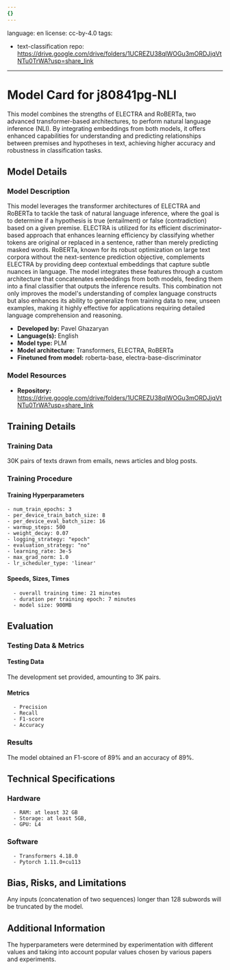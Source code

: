 ```yaml
---
{}
---
```

language: en
license: cc-by-4.0
tags:
- text-classification
repo: https://drive.google.com/drive/folders/1UCREZU38qlWOGu3mORDJjqVtNTu0TrWA?usp=share_link

---

# Model Card for j80841pg-NLI

<!-- Provide a quick summary of what the model is/does. -->

This model combines the strengths of ELECTRA and RoBERTa, two advanced transformer-based architectures, to perform natural language inference (NLI). By integrating embeddings from both models, it offers enhanced capabilities for understanding and predicting relationships between premises and hypotheses in text, achieving higher accuracy and robustness in classification tasks.


## Model Details

### Model Description

<!-- Provide a longer summary of what this model is. -->

This model leverages the transformer architectures of ELECTRA and RoBERTa to tackle the task of natural language inference, where the goal is to determine if a hypothesis is true (entailment) or false (contradiction) based on a given premise. ELECTRA is utilized for its efficient discriminator-based approach that enhances learning efficiency by classifying whether tokens are original or replaced in a sentence, rather than merely predicting masked words. RoBERTa, known for its robust optimization on large text corpora without the next-sentence prediction objective, complements ELECTRA by providing deep contextual embeddings that capture subtle nuances in language. The model integrates these features through a custom architecture that concatenates embeddings from both models, feeding them into a final classifier that outputs the inference results. This combination not only improves the model's understanding of complex language constructs but also enhances its ability to generalize from training data to new, unseen examples, making it highly effective for applications requiring detailed language comprehension and reasoning.

- **Developed by:** Pavel Ghazaryan
- **Language(s):** English
- **Model type:** PLM
- **Model architecture:** Transformers, ELECTRA, RoBERTa
- **Finetuned from model:** roberta-base, electra-base-discriminator

### Model Resources

<!-- Provide links where applicable. -->

- **Repository:** https://drive.google.com/drive/folders/1UCREZU38qlWOGu3mORDJjqVtNTu0TrWA?usp=share_link

## Training Details

### Training Data

<!-- This is a short stub of information on the training data that was used, and documentation related to data pre-processing or additional filtering (if applicable). -->

30K pairs of texts drawn from emails, news articles and blog posts.

### Training Procedure

<!-- This relates heavily to the Technical Specifications. Content here should link to that section when it is relevant to the training procedure. -->

#### Training Hyperparameters

<!-- This is a summary of the values of hyperparameters used in training the model. -->


    - num_train_epochs: 3
    - per_device_train_batch_size: 8
    - per_device_eval_batch_size: 16
    - warmup_steps: 500
    - weight_decay: 0.07
    - logging_strategy: "epoch"
    - evaluation_strategy: "no"
    - learning_rate: 3e-5
    - max_grad_norm: 1.0
    - lr_scheduler_type: 'linear' 

#### Speeds, Sizes, Times

<!-- This section provides information about how roughly how long it takes to train the model and the size of the resulting model. -->


      - overall training time: 21 minutes
      - duration per training epoch: 7 minutes
      - model size: 900MB

## Evaluation

<!-- This section describes the evaluation protocols and provides the results. -->

### Testing Data & Metrics

#### Testing Data

<!-- This should describe any evaluation data used (e.g., the development/validation set provided). -->

The development set provided, amounting to 3K pairs.

#### Metrics

<!-- These are the evaluation metrics being used. -->


      - Precision
      - Recall
      - F1-score
      - Accuracy

### Results

The model obtained an F1-score of 89% and an accuracy of 89%.

## Technical Specifications

### Hardware


      - RAM: at least 32 GB
      - Storage: at least 5GB,
      - GPU: L4

### Software


      - Transformers 4.18.0
      - Pytorch 1.11.0+cu113

## Bias, Risks, and Limitations

<!-- This section is meant to convey both technical and sociotechnical limitations. -->

Any inputs (concatenation of two sequences) longer than
      128 subwords will be truncated by the model.

## Additional Information

<!-- Any other information that would be useful for other people to know. -->

The hyperparameters were determined by experimentation
      with different values and taking into account popular values chosen by various papers and experiments.
